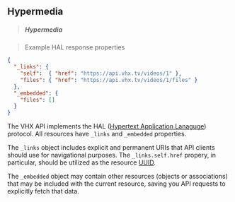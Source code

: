 <!-- HYPERMEDIA -->
<h2 class="head-3 margin-top-xlarge padding-top-xlarge border-top margin-bottom-medium" id="hypermedia">Hypermedia</h2>

> <h5 class="head-5 text--white margin-bottom-medium">Hypermedia</h5>

> Example HAL response properties

```json
{
  "_links": {
    "self":  { "href": "https://api.vhx.tv/videos/1" },
    "files": { "href": "https://api.vhx.tv/videos/1/files" }
  },
  "_embedded": {
    "files": []
  }
}
```

<section class="text-2 contain">
  <p>The VHX API implements the HAL (<a href="https://en.wikipedia.org/wiki/Hypertext_Application_Language" target="_blank">Hypertext Application Lanaguge</a>) protocol. All resources have <code>_links</code> and <code>_embedded</code> properties.</p>
  <p>The <code>_links</code> object includes explicit and permanent URIs that API clients should use for navigational purposes. The <code>_links.self.href</code> propery, in particular, should be utilized as the resource <a href="https://en.wikipedia.org/wiki/Universally_unique_identifier" target="_blank">UUID</a>.</p>
  <p>The <code>_embedded</code> object may contain other resources (objects or associations) that may be included with the current resource, saving you API requests to explicitly fetch that data.</p>
</section>
